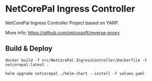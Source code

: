 # NetCorePal Ingress Controller

NetCorePal Ingress Controller Project based on YARP.  

More info: <https://github.com/microsoft/reverse-proxy>

## Build & Deploy

```shell
docker build -f src/NetCorePal.IngressController/Dockerfile -t netcorepal:latest .

helm upgrade netcorepal ./helm-chart --install -f values.yaml
```
